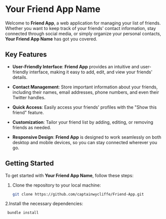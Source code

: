 # Your Friend App Name

Welcome to **Friend App**, a web application for managing your list of friends. Whether you want to keep track of your friends' contact information, stay connected through social media, or simply organize your personal contacts, **Your Friend App Name** has got you covered.

## Key Features

- **User-Friendly Interface**: **Friend App** provides an intuitive and user-friendly interface, making it easy to add, edit, and view your friends' details.

- **Contact Management**: Store important information about your friends, including their names, email addresses, phone numbers, and even their Twitter handles.

- **Quick Access**: Easily access your friends' profiles with the "Show this friend" feature.

- **Customization**: Tailor your friend list by adding, editing, or removing friends as needed.

- **Responsive Design**: **Friend App** is designed to work seamlessly on both desktop and mobile devices, so you can stay connected wherever you go.

## Getting Started

To get started with **Your Friend App Name**, follow these steps:

1. Clone the repository to your local machine:

   ```bash
   git clone https://github.com/captainwycliffe/Friend-App.git
2.Install the necessary dependencies:

  ```bash
   bundle install

